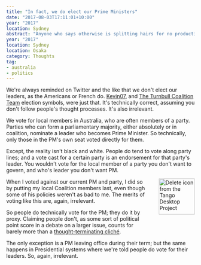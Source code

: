 ```yaml
---
title: "In fact, we do elect our Prime Ministers"
date: "2017-08-03T17:11:01+10:00"
year: "2017"
location: Sydney
abstract: "Anyone who says otherwise is splitting hairs for no productive reason."
year: "2017"
location: Sydney
location: Osaka
category: Thoughts
tag:
- australia
- politics
---
```

We're always reminded on Twitter and the like that we don't elect our leaders, as the Americans or French do. [Kevin07], and [The Turnbull Coalition Team] election symbols, were just that. It's technically correct, assuming you don't follow people's thought processes. It's also irrelevant.

We vote for local members in Australia, who are often members of a party. Parties who can form a parliamentary majority, either absolutely or in coalition, nominate a leader who becomes Prime Minister. So technically, only those in the PM's own seat voted directly for them.

Except, the reality isn't black and white. People do tend to vote along party lines; and a vote cast for a certain party is an endorsement for that party's leader. You wouldn't vote for the local member of a party you don't want to govern, and who's leader you don't want PM.

<p><img src="https://rubenerd.com/files/stock/tango-edit-delete.svg" alt="Delete icon from the Tango Desktop Project" style="width:96px; height:96px; float:right; margin:0 0 2em 2em" /></p>

When I voted against our current PM and party, I did so by putting my local Coalition members last, even though some of his policies weren't as bad to me. The merits of voting like this are, again, irrelevant.

So people do technically vote for the PM; they do it by proxy. Claiming people don't, as some sort of political point score in a debate on a larger issue, counts for barely more than a [thought-terminating cliché].

The only exception is a PM leaving office during their term; but the same happens in Presidential systems where we're told people do vote for their leaders. So, again, irrelevant.

[thought-terminating cliché]: https://en.wikipedia.org/wiki/Cliché#Thought-terminating_clich.C3.A9
[Kevin07]: https://en.wikipedia.org/wiki/Kevin07
[The Turnbull Coalition Team]: http://www.huffingtonpost.com.au/2016/05/09/malcolm-turnbulls-new-logo-is-missing-one-important-thing_a_21374129/

